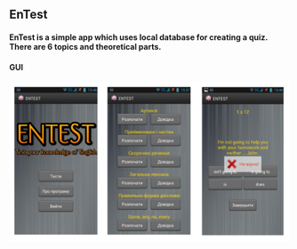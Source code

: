 ## EnTest

#### EnTest is a simple app which uses local database for creating a quiz. There are 6 topics and theoretical parts.

#### GUI
![View](https://github.com/OlegMalyshkin/EnTest/raw/master/view.png)
